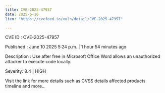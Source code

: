 ```yaml
---
title: CVE-2025-47957
date: 2025-6-10
lien: "https://cvefeed.io/vuln/detail/CVE-2025-47957"

---
```


CVE ID : CVE-2025-47957

Published :  June 10
2025
5:24 p.m. | 1 hour
54 minutes ago

Description : Use after free in Microsoft Office Word allows an unauthorized attacker to execute code locally.

Severity: 8.4 | HIGH

Visit the link for more details
such as CVSS details
affected products
timeline
and more...
